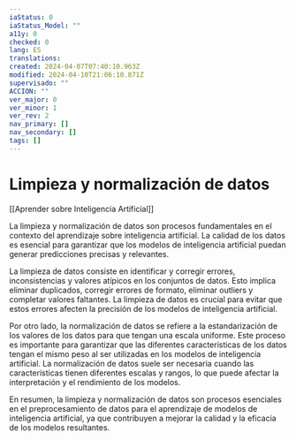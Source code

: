 ```yaml
---
iaStatus: 0
iaStatus_Model: ""
a11y: 0
checked: 0
lang: ES
translations: 
created: 2024-04-07T07:40:10.963Z
modified: 2024-04-10T21:06:10.871Z
supervisado: ""
ACCION: ""
ver_major: 0
ver_minor: 1
ver_rev: 2
nav_primary: []
nav_secondary: []
tags: []
---
```

# Limpieza y normalización de datos

[[Aprender sobre Inteligencia Artificial]]

La limpieza y normalización de datos son procesos fundamentales en el contexto del aprendizaje sobre inteligencia artificial. La calidad de los datos es esencial para garantizar que los modelos de inteligencia artificial puedan generar predicciones precisas y relevantes.

La limpieza de datos consiste en identificar y corregir errores, inconsistencias y valores atípicos en los conjuntos de datos. Esto implica eliminar duplicados, corregir errores de formato, eliminar outliers y completar valores faltantes. La limpieza de datos es crucial para evitar que estos errores afecten la precisión de los modelos de inteligencia artificial.

Por otro lado, la normalización de datos se refiere a la estandarización de los valores de los datos para que tengan una escala uniforme. Este proceso es importante para garantizar que las diferentes características de los datos tengan el mismo peso al ser utilizadas en los modelos de inteligencia artificial. La normalización de datos suele ser necesaria cuando las características tienen diferentes escalas y rangos, lo que puede afectar la interpretación y el rendimiento de los modelos.

En resumen, la limpieza y normalización de datos son procesos esenciales en el preprocesamiento de datos para el aprendizaje de modelos de inteligencia artificial, ya que contribuyen a mejorar la calidad y la eficacia de los modelos resultantes.
